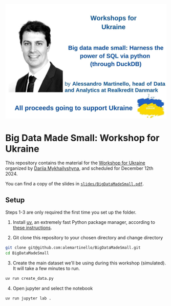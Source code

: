 
![alt text](imgs/image.png)

# Big Data Made Small: Workshop for Ukraine

This repository contains the material for the [Workshop for Ukraine](https://sites.google.com/view/dariia-mykhailyshyna/main/r-workshops-for-ukraine#h.3dg44e5elwsy) organized by [Dariia Mykhailyshyna](https://sites.google.com/view/dariia-mykhailyshyna/main), and scheduled for December 12th 2024.

You can find a copy of the slides in [`slides/BigDataMadeSmall.pdf`](slides/BigDataMadeSmall.pdf).

## Setup

Steps 1-3 are only required the first time you set up the folder.

1) Install [uv](https://docs.astral.sh/uv/), an extremely fast Python package manager, according to [these instructions](https://docs.astral.sh/uv/getting-started/installation/).

2) Git clone this repository to your chosen directory and change directory
```bash
git clone git@github.com:alemartinello/BigDataMadeSmall.git
cd BigDataMadeSmall
```

3) Create the main dataset we'll be using during this workshop (simulated). It will take a few minutes to run.
```bash
uv run create_data.py   
```

4) Open jupyter and select the notebook
```bash
uv run jupyter lab .
```

